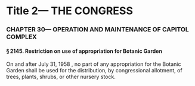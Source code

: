 
# Title 2— THE CONGRESS
### CHAPTER 30— OPERATION AND MAINTENANCE OF CAPITOL COMPLEX
#### § 2145. Restriction on use of appropriation for Botanic Garden

On and after July 31, 1958 , no part of any appropriation for the Botanic Garden shall be used for the distribution, by congressional allotment, of trees, plants, shrubs, or other nursery stock.
